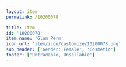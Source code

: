 ```yaml
---
layout: item
permalink: /10200078

title: Item
id: '10200078'
item_name: 'Glam Perm'
icon_url: 'item/icon/customize/10200078.png'
sub_header: ['Gender: Female', 'Cosmetic']
footer: ['Untradable, Unsellable']
---
```

